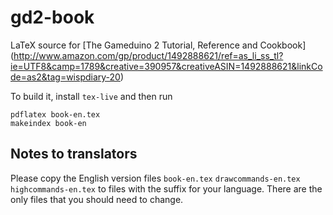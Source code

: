 gd2-book
========

LaTeX source for [The Gameduino 2 Tutorial, Reference and Cookbook]
(http://www.amazon.com/gp/product/1492888621/ref=as_li_ss_tl?ie=UTF8&camp=1789&creative=390957&creativeASIN=1492888621&linkCode=as2&tag=wispdiary-20)

To build it, install ``tex-live`` and then run

    pdflatex book-en.tex
    makeindex book-en

Notes to translators
--------------------

Please copy the English version files
``book-en.tex``
``drawcommands-en.tex``
``highcommands-en.tex``
to files with the suffix for your language.
There are the only files that you should need to change.
